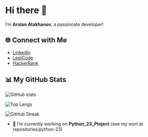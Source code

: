 # Hi there 👋

I’m **Arslan Atakhanov**, a passionate developer!

## 🌐 Connect with Me

- [LinkedIn](https://www.linkedin.com/in/arslan-atakhanov)
- [LeetCode](https://leetcode.com/u/leo_go/)
- [HackerRank](https://www.hackerrank.com/profile/arslan_atakhanov)

## 📊 My GitHub Stats

![GitHub stats](https://github-readme-stats.vercel.app/api?username=arslan01000&show_icons=true&locale=en&theme=radical)

![Top Langs](https://github-readme-stats.vercel.app/api/top-langs?username=arslan01000&layout=compact&theme=radical)

![GitHub Streak](https://github-readme-streak-stats.herokuapp.com/?user=arslan01000&theme=radical)

- 🔭 I’m currently working on **Python_23_Ptoject** (see my wort at repositories/python-23)
